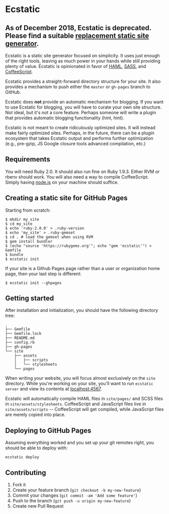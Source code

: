 # Ecstatic

## **As of December 2018, Ecstatic is deprecated. Please find a suitable [replacement static site generator](https://www.staticgen.com/).**

Ecstatic is a static site generator focused on simplicity. It uses just enough of the right tools, leaving as much power in your hands while still providing plenty of value. Ecstatic is opinionated in favor of [HAML](http://haml.info/), [SASS](http://sass-lang.com/), and [CoffeeScript](http://coffeescript.org/).

Ecstatic provides a straight-forward directory structure for your site. It also provides a mechanism to push either the `master` or `gh-pages` branch to GitHub.

Ecstatic does **not** provide an automatic mechanism for blogging. If you want to use Ecstatic for blogging, you will have to curate your own site structure. Not ideal, but it's not a core feature. Perhaps someone will write a plugin that provides automatic blogging functionality (hint, hint).

Ecstatic is not meant to create ridiculously optimized sites. It will instead make fairly optimized sites. Perhaps, in the future, there can be a plugin ecosystem that takes Ecstatic output and performs further optimization (e.g., pre-gzip, JS Google closure tools advanced compilation, etc.)

## Requirements

You will need Ruby 2.0. It should also run fine on Ruby 1.9.3. Either RVM or rbenv should work. You will also need a way to compile CoffeeScript. Simply having [node.js](http://nodejs.org/) on your machine should suffice.

## Creating a static site for GitHub Pages

Starting from scratch:

    $ mkdir my_site
    $ cd my_site
    $ echo 'ruby-2.0.0' > .ruby-version
    $ echo 'my_site' > .ruby-gemset
    $ cd . # load the gemset when using RVM
    $ gem install bundler
    $ (echo "source 'https://rubygems.org'"; echo "gem 'ecstatic'") > Gemfile
    $ bundle
    $ ecstatic init

If your site is a Github Pages page rather than a user or organization home page, then your last step is different:

    $ ecstatic init --ghpages

## Getting started

After installation and initialization, you should have the following directory tree:

```
.
├── Gemfile
├── Gemfile.lock
├── README.md
├── config.rb
├── gh-pages
└── site
    ├── assets
    │   ├── scripts
    │   └── stylesheets
    └── pages
```

When writing your website, you will focus almost exclusively on the `site` directory. While you're working on your site, you'll want to run `ecstatic server` and view its contents at [localhost:4567](http://localhost:4567).

Ecstatic will automatically compile HAML files in `site/pages/` and SCSS files in `site/assets/stylesheets`. CoffeeScript and JavaScript files live in `site/assets/scripts` -- CoffeeScript will get compiled, while JavaScript files are merely copied into place.

## Deploying to GitHub Pages

Assuming everything worked and you set up your git remotes right, you should be able to deploy with:

```
ecstatic deploy
```

## Contributing

1. Fork it
2. Create your feature branch (`git checkout -b my-new-feature`)
3. Commit your changes (`git commit -am 'Add some feature'`)
4. Push to the branch (`git push -u origin my-new-feature`)
5. Create new Pull Request

